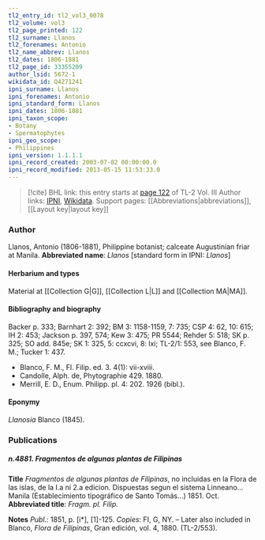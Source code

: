 ```yaml
---
tl2_entry_id: tl2_vol3_0078
tl2_volume: vol3
tl2_page_printed: 122
tl2_surname: Llanos
tl2_forenames: Antonio
tl2_name_abbrev: Llanos
tl2_dates: 1806-1881
tl2_page_id: 33355209
author_lsid: 5672-1
wikidata_id: Q4271241
ipni_surname: Llanos
ipni_forenames: Antonio
ipni_standard_form: Llanos
ipni_dates: 1806-1881
ipni_taxon_scope: 
- Botany
- Spermatophytes
ipni_geo_scope: 
- Philippines
ipni_version: 1.1.1.1
ipni_record_created: 2003-07-02 00:00:00.0
ipni_record_modified: 2013-05-15 11:53:33.0
---
```


> [!cite] BHL link: this entry starts at [page 122](https://www.biodiversitylibrary.org/page/33355209) of TL-2 Vol. III
> Author links: [IPNI](https://www.ipni.org/a/5672-1), [Wikidata](https://www.wikidata.org/wiki/Q4271241). Support pages: [[Abbreviations|abbreviations]], [[Layout key|layout key]]

### Author

Llanos, Antonio (1806-1881), Philippine botanist; calceate Augustinian friar at Manila. 
**Abbreviated name**: *Llanos* \[standard form in IPNI: *Llanos*\]

#### Herbarium and types

Material at [[Collection G|G]], [[Collection L|L]] and [[Collection MA|MA]].

#### Bibliography and biography

Backer p. 333; Barnhart 2: 392; BM 3: 1158-1159, 7: 735; CSP 4: 62, 10: 615; IH 2: 453; Jackson p. 397, 574; Kew 3: 475; PR 5544; Rehder 5: 518; SK p. 325; SO add. 845e; SK 1: 325, 5: ccxcvi, 8: lxi; TL-2/1: 553, see Blanco, F. M.; Tucker 1: 437.
- Blanco, F. M., Fl. Filip. ed. 3. 4(1): vii-xviii.
- Candolle, Alph. de, Phytographie 429. 1880.
- Merrill, E. D., Enum. Philipp. pl. 4: 202. 1926 (bibl.).

#### Eponymy

*Llanosia* Blanco (1845).

### Publications

##### n.4881. Fragmentos de algunas plantas de Filipinas

**Title**
*Fragmentos de algunas plantas de Filipinas*, no incluidas en la Flora de las islas, de la I.a ni 2.a edicion. Dispuestas segun el sistema Linneano... Manila (Establecimiento tipográfico de Santo Tomás...) 1851. Oct.
**Abbreviated title**: *Fragm. pl. Filip.*

**Notes**
*Publ*.: 1851, p. \[i\*\], \[1\]-125. *Copies*: FI, G, NY. – Later also included in Blanco, *Flora de Filipinas*, Gran edición, vol. 4, 1880. (TL-2/553).

